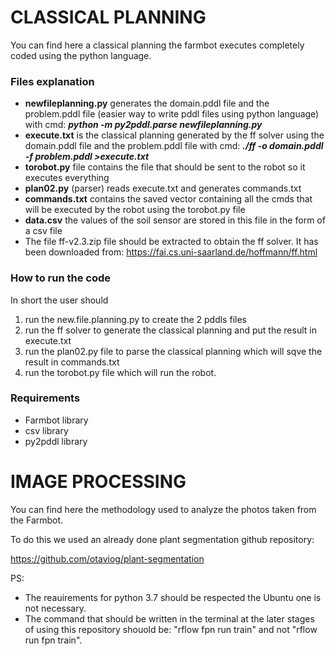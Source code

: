 # CLASSICAL PLANNING

You can find here a classical planning the farmbot executes completely coded using the python language.

### Files explanation ###

- **newfileplanning.py** generates the domain.pddl file and the problem.pddl file (easier way to write pddl files using python language) with cmd: ***python -m py2pddl.parse newfileplanning.py***
- **execute.txt** is the classical planning generated by the ff solver using the domain.pddl file and the problem.pddl file with cmd: ***./ff -o domain.pddl -f problem.pddl >execute.txt***
- **torobot.py** file contains the file that should be sent to the robot so it executes everything
- **plan02.py** (parser) reads execute.txt and generates commands.txt
- **commands.txt** contains the saved vector containing all the cmds that will be executed by the robot using the torobot.py file
- **data.csv** the values of the soil sensor are stored in this file in the form of a csv file
- The file ff-v2.3.zip file should be extracted to obtain the ff solver. It has been downloaded from: https://fai.cs.uni-saarland.de/hoffmann/ff.html 

### How to run the code ###

In short the user should 
1. run the new.file.planning.py to create the 2 pddls files
2. run the ff solver to generate the classical planning and put the result in execute.txt
3. run the plan02.py file to parse the classical planning which will sqve the result in commands.txt
4. run the torobot.py file which will run the robot.

### Requirements ###

- Farmbot library
- csv library
- py2pddl library

# IMAGE PROCESSING

You can find here the methodology used to analyze the photos taken from the Farmbot.

To do this we used an already done plant segmentation github repository:

https://github.com/otaviog/plant-segmentation

PS:
- The reauirements for python 3.7 should be respected the Ubuntu one is not necessary.
- The command that should be written in the terminal at the later stages of using this repository shouold be:
"rflow fpn run train" and not "rflow run fpn train".
